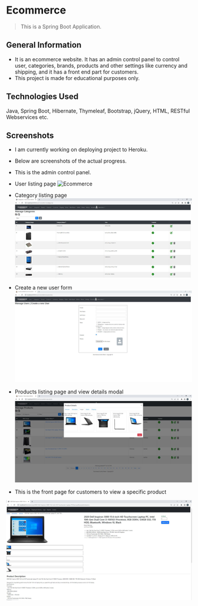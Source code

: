 # Ecommerce
> This is a Spring Boot Application.


## General Information
- It is an ecommerce website. It has an admin control panel to control user, categories, brands, products and other settings like currency and shipping, and it has a front end part for customers.
- This project is made for educational purposes only.


## Technologies Used
Java, Spring Boot, Hibernate, Thymeleaf, Bootstrap, jQuery, HTML, RESTful Webservices etc.


## Screenshots
- I am currently working on deploying project to Heroku.
- Below are screenshots of the actual progress.

- This is the admin control panel.
- User listing page
![Ecommerce](https://github.com/ardonb/ecommerceweb/blob/main/EcommerceProject/EcommerceWebParent/EcommerceBackEnd/src/main/resources/static/images/Currently-Coding.JPG)
- Category listing page
![Ecommerce](https://github.com/ardonb/ecommerceweb/blob/main/EcommerceProject/EcommerceWebParent/EcommerceBackEnd/src/main/resources/static/images/CategoryPage.JPG)
- Create a new user form
![Ecommerce](https://github.com/ardonb/ecommerceweb/blob/main/EcommerceProject/EcommerceWebParent/EcommerceBackEnd/src/main/resources/static/images/CreateANewUser.JPG)
- Products listing page and view details modal
![Ecommerce](https://github.com/ardonb/ecommerceweb/blob/main/EcommerceProject/EcommerceWebParent/EcommerceBackEnd/src/main/resources/static/images/ProductPage.JPG)


- This is the front page for customers to view a specific product

![Ecommerce](https://github.com/ardonb/ecommerceweb/blob/main/EcommerceProject/EcommerceWebParent/EcommerceBackEnd/src/main/resources/static/images/ClientsFrontEndProductDetails.JPG)


